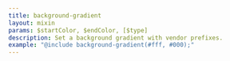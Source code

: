 ```yaml
---
title: background-gradient
layout: mixin
params: $startColor, $endColor, [$type]
description: Set a background gradient with vendor prefixes.
example: "@include background-gradient(#fff, #000);"
---
```

